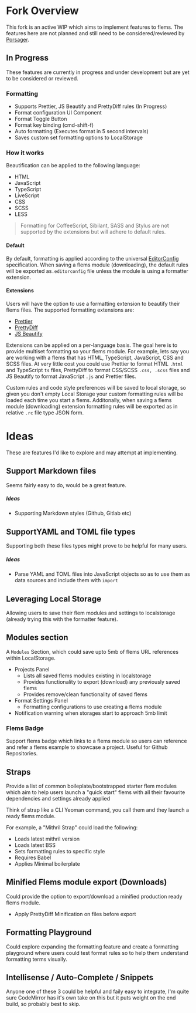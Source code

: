 # Fork Overview
This fork is an active WIP which aims to implement features to flems. The features here are not planned and still need to be considered/reviewed by [Porsager](https://github.com/porsager).

## In Progress
These features are currently in progress and under development but are yet to be considered or reviewed.

### Formatting
- Supports Prettier, JS Beautify and PrettyDiff rules (In Progress)
- Format configuration UI Component
- Format Toggle Button
- Format key binding (cmd-shift-f)
- Auto formatting (Executes format in 5 second intervals)
- Saves custom set formatting options to LocalStorage

### How it works
Beautification can be applied to the following language:

- HTML
- JavaScript
- TypeScript
- LiveScript
- CSS
- SCSS
- LESS

> Formatting for CoffeeScript, Sibilant, SASS and Stylus are not supported by the extensions but will adhere to default rules.


#### Default
By default, formatting is applied according to the universal [EditorConfig](https://editorconfig.org/) specification. When saving a flems module (downloading), the default rules will be exported as`.editorconfig` file unless the module is using a formatter extension.

#### Extensions
Users will have the option to use a formatting extension to beautify their flems files. The supported formatting extensions are:

- [Prettier](https://prettier.io)
- [PrettyDiff](http://prettydiff.com)
- [JS Beautify](https://beautifier.io)

Extensions can be applied on a per-language basis. The goal here is to provide multiset formatting so your flems module. For example, lets say you are working with a flems that has HTML, TypeScript, JavaScript, CSS and SCSS files. At very little cost you could use Prettier to format HTML `.html` and TypeScript `ts` files, PrettyDiff to format CSS/SCSS `.css, .scss` files and JS Beautify to format JavaScript `.js` and Prettier files.

Custom rules and code style preferences will be saved to local storage, so given you don't empty Local Storage your custom formatting rules will be loaded each time you start a flems. Additonally, when saving a flems module (downloading) extension formatting rules will be exported as in relative `.rc` file type JSON form.

# Ideas
These are features I'd like to explore and may attempt at implementing.

## Support Markdown files
Seems fairly easy to do, would be a great feature.

##### Ideas
- Supporting Markdown styles (Github, Gitlab etc)

## SupportYAML and TOML file types
Supporting both these files types might prove to be helpful for many users.

##### Ideas
- Parse YAML and TOML files into JavaScript objects so as to use them as data sources and include them with `import`

## Leveraging Local Storage
Allowing users to save their flem modules and settings to localstorage (already trying this with the formatter feature).

## Modules section
A `Modules` Section, which could save upto 5mb of flems URL references within LocalStorage.

- Projects Panel
    - Lists all saved flems modules existing in localstorage
    - Provides functionality to export (download) any previously saved flems
    - Provides remove/clean functionality of saved flems
- Format Settings Panel
    - Formatting configurations to use creating a flems module
- Notification warning when storages start to approach 5mb limit

### Flems Badge
Support flems badge which links to a flems module so users can reference and refer a flems example to showcase a project. Useful for Github Repositories.

## Straps
Provide a list of common boileplate/bootstrapped starter flem modules which aim to help users launch a "quick start" flems with all their favourite dependencies and settings already applied

Think of strap like a CLI Yeoman command, you call them and they launch a ready flems module.

For example, a "Mithril Strap" could load the following:
- Loads latest mithril version
- Loads latest BSS
- Sets formatting rules to specific style
- Requires Babel
- Applies Minimal boilerplate

## Minified Flems module export (Downloads)
Could provide the option to export/download a minified production ready flems module.
- Apply PrettyDiff Minification on files before export

## Formatting Playground
Could explore expanding the formatting feature and create a formatting playground where users could test format rules so to help them understand formatting terms visually.

## Intellisense / Auto-Complete / Snippets
Anyone one of these 3 could be helpful and faily easy to integrate, I'm quite sure CodeMirror has it's own take on this but it puts weight on the end build, so probably best to skip.
